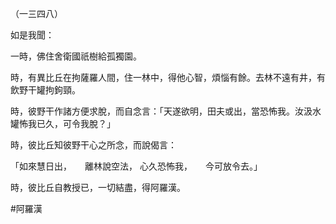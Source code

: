 （一三四八）

如是我聞：

一時，佛住舍衛國祇樹給孤獨園。

時，有異比丘在拘薩羅人間，住一林中，得他心智，煩惱有餘。去林不遠有井，有飲野干罐拘鉤頸。

時，彼野干作諸方便求脫，而自念言：「天遂欲明，田夫或出，當恐怖我。汝汲水罐怖我已久，可令我脫？」

時，彼比丘知彼野干心之所念，而說偈言：

「如來慧日出，　　離林說空法，
心久恐怖我，　　今可放令去。」

時，彼比丘自教授已，一切結盡，得阿羅漢。




#阿羅漢

